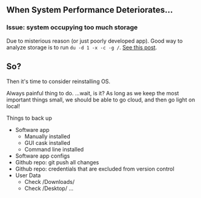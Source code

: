 ## When System Performance Deteriorates...

### Issue: system occupying too much storage

Due to misterious reason (or just poorly developed app). Good way to analyze storage is to run `du -d 1 -x -c -g /`. [See this post](https://forums.macrumors.com/threads/system-taking-up-285-gb-of-space.2106785/page-3).

## So?

Then it's time to consider reinstalling OS.

Always painful thing to do. ...wait, is it? As long as we keep the most important things small, we should be able to go cloud, and then go light on local!

Things to back up
- Software app
    - Manually installed
    - GUI cask installed
    - Command line installed
- Software app configs
- Github repo: git push all changes
- Github repo: credentials that are excluded from version control
- User Data
    - Check /Downloads/
    - Check /Desktop/
    ...